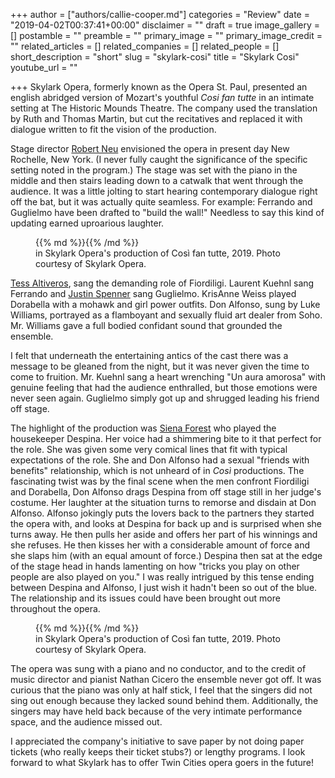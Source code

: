 +++
author = ["authors/callie-cooper.md"]
categories = "Review"
date = "2019-04-02T00:37:41+00:00"
disclaimer = ""
draft = true
image_gallery = []
postamble = ""
preamble = ""
primary_image = ""
primary_image_credit = ""
related_articles = []
related_companies = []
related_people = []
short_description = "short"
slug = "skylark-cosi"
title = "Skylark Cosi"
youtube_url = ""

+++
Skylark Opera, formerly known as the Opera St. Paul, presented an english abridged version of Mozart's youthful _Cosi fan tutte_ in an intimate setting at The Historic Mounds Theatre. The company used the translation by Ruth and Thomas Martin, but cut the recitatives and replaced it with dialogue written to fit the vision of the production.

Stage director [Robert Neu](http://www.skylarkopera.org/AboutUs.cfm?ID=3) envisioned the opera in present day New Rochelle, New York. (I never fully caught the significance of the specific setting noted in the program.) The stage was set with the piano in the middle and then stairs leading down to a catwalk that went through the audience. It was a little jolting to start hearing contemporary dialogue right off the bat, but it was actually quite seamless. For example: Ferrando and Guglielmo have been drafted to "build the wall!" Needless to say this kind of updating earned uproarious laughter.

<figure data-type="image">{{% md %}}{{% /md %}}

<figcaption> in Skylark Opera's production of Così fan tutte, 2019. Photo courtesy of Skylark Opera.</figcaption>

</figure>

[Tess Altiveros](http://www.tessaltiveros.com/bio), sang the demanding role of Fiordiligi. Laurent Kuehnl sang Ferrando and [Justin Spenner](https://www.barispen.com/biography) sang Guglielmo. KrisAnne Weiss played Dorabella with a mohawk and girl power outfits. Don Alfonso, sung by Luke Williams, portrayed as a flamboyant and sexually fluid art dealer from Soho. Mr. Williams gave a full bodied confidant sound that grounded the ensemble.

I felt that underneath the entertaining antics of the cast there was a message to be gleaned from the night, but it was never given the time to come to fruition. Mr. Kuehnl sang a heart wrenching "Un aura amorosa" with genuine feeling that had the audience enthralled, but those emotions were never seen again. Guglielmo simply got up and shrugged leading his friend off stage.

The highlight of the production was [Siena Forest](http://sienaforest.com/biography) who played the housekeeper Despina. Her voice had a shimmering bite to it that perfect for the role. She was given some very comical lines that fit with typical expectations of the role. She and Don Alfonso had a sexual "friends with benefits" relationship, which is not unheard of in _Così_ productions. The fascinating twist was by the final scene when the men confront Fiordiligi and Dorabella, Don Alfonso drags Despina from off stage still in her judge's costume. Her laughter at the situation turns to remorse and disdain at Don Alfonso. Alfonso jokingly puts the lovers back to the partners they started the opera with, and looks at Despina for back up and is surprised when she turns away. He then pulls her aside and offers her part of his winnings and she refuses. He then kisses her with a considerable amount of force and she slaps him (with an equal amount of force.) Despina then sat at the edge of the stage head in hands lamenting on how "tricks you play on other people are also played on you." I was really intrigued by this tense ending between Despina and Alfonso, I just wish it hadn't been so out of the blue. The relationship and its issues could have been brought out more throughout the opera.

<figure data-type="image">{{% md %}}{{% /md %}}

<figcaption> in Skylark Opera's production of Così fan tutte, 2019. Photo courtesy of Skylark Opera.</figcaption>

</figure>

The opera was sung with a piano and no conductor, and to the credit of music director and pianist Nathan Cicero the ensemble never got off. It was curious that the piano was only at half stick, I feel that the singers did not sing out enough because they lacked sound behind them. Additionally, the singers may have held back because of the very intimate performance space, and the audience missed out.

I appreciated the company's initiative to save paper by not doing paper tickets (who really keeps their ticket stubs?) or lengthy programs. I look forward to what Skylark has to offer Twin Cities opera goers in the future!